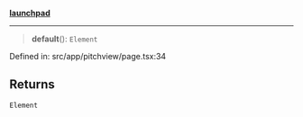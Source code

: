 [**launchpad**](index.md)

***

> **default**(): `Element`

Defined in: src/app/pitchview/page.tsx:34

## Returns

`Element`
